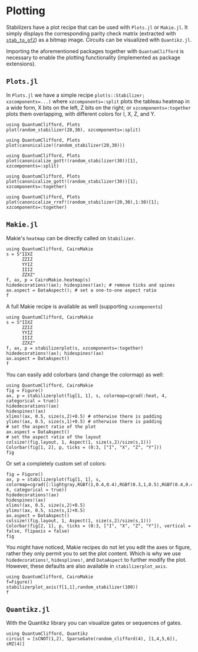 # Plotting

Stabilizers have a plot recipe that can be used with `Plots.jl` or `Makie.jl`. It simply displays the corresponding parity check matrix (extracted with [`stab_to_gf2`](@ref)) as a bitmap image. Circuits can be visualized with `Quantikz.jl`.

Importing the aforementioned packages together with `QuantumClifford` is necessary to enable the plotting functionality (implemented as package extensions).

## `Plots.jl`

In `Plots.jl` we have a simple recipe `plot(s::Stabilizer; xzcomponents=...)`
where `xzcomponents=:split` plots the tableau heatmap in a wide form, X bits on the left, Z bits on the right;
or `xzcomponents=:together` plots them overlapping, with different colors for I, X, Z, and Y.

```@example
using QuantumClifford, Plots
plot(random_stabilizer(20,30), xzcomponents=:split)
```

```@example
using QuantumClifford, Plots
plot(canonicalize!(random_stabilizer(20,30)))
```

```@example
using QuantumClifford, Plots
plot(canonicalize_gott!(random_stabilizer(30))[1], xzcomponents=:split)
```

```@example
using QuantumClifford, Plots
plot(canonicalize_gott!(random_stabilizer(30))[1]; xzcomponents=:together)
```

```@example
using QuantumClifford, Plots
plot(canonicalize_rref!(random_stabilizer(20,30),1:30)[1]; xzcomponents=:together)
```

## `Makie.jl`

Makie's `heatmap` can be directly called on `Stabilizer`.

```@example makie1
using QuantumClifford, CairoMakie
s = S"IIXZ
      ZZIZ
      YYIZ
      IIIZ
      ZZXZ"
f, ax, p = CairoMakie.heatmap(s)
hidedecorations!(ax); hidespines!(ax); # remove ticks and spines
ax.aspect = DataAspect(); # set a one-to-one aspect ratio
f
```

A full Makie recipe is available as well (supporting `xzcomponents`)

```@example makie1
using QuantumClifford, CairoMakie
s = S"IIXZ
      ZZIZ
      YYIZ
      IIIZ
      ZZXZ"
f, ax, p = stabilizerplot(s, xzcomponents=:together)
hidedecorations!(ax); hidespines!(ax)
ax.aspect = DataAspect()
f
```

You can easily add colorbars (and change the colormap) as well:

```@example makie1
using QuantumClifford, CairoMakie
fig = Figure()
ax, p = stabilizerplot(fig[1, 1], s, colormap=cgrad(:heat, 4, categorical = true))
hidedecorations!(ax)
hidespines!(ax)
xlims!(ax, 0.5, size(s,2)+0.5) # otherwise there is padding
ylims!(ax, 0.5, size(s,1)+0.5) # otherwise there is padding
# set the aspect ratio of the plot
ax.aspect = DataAspect()
# set the aspect ratio of the layout
colsize!(fig.layout, 1, Aspect(1, size(s,2)/size(s,1))) 
Colorbar(fig[1, 2], p, ticks = (0:3, ["I", "X", "Z", "Y"]))
fig
```

Or set a completely custom set of colors:

```@example makie1
fig = Figure()
ax, p = stabilizerplot(fig[1, 1], s, colormap=cgrad([:lightgray,RGBf(1,0.4,0.4),RGBf(0.3,1,0.5),RGBf(0.4,0.4,1)], 4, categorical = true))
hidedecorations!(ax)
hidespines!(ax)
xlims!(ax, 0.5, size(s,2)+0.5)
ylims!(ax, 0.5, size(s,1)+0.5)
ax.aspect = DataAspect()
colsize!(fig.layout, 1, Aspect(1, size(s,2)/size(s,1))) 
Colorbar(fig[2, 1], p, ticks = (0:3, ["I", "X", "Z", "Y"]), vertical = false, flipaxis = false)
fig
```

You might have noticed, Makie recipes do not let you edit the axes or figure,
rather they only permit you to set the plot content.
Which is why we use `hidedecorations!`, `hidesplines!`, and `DataAspect`
to further modify the plot. However, these defaults are also available in `stabilizerplot_axis`.

```@example makie1
using QuantumClifford, CairoMakie
f=Figure()
stabilizerplot_axis(f[1,1],random_stabilizer(100))
f
```

## `Quantikz.jl`

With the Quantikz library you can visualize gates or sequences of gates.

```@example
using QuantumClifford, Quantikz
circuit = [sCNOT(1,2), SparseGate(random_clifford(4), [1,4,5,6]), sMZ(4)]
```